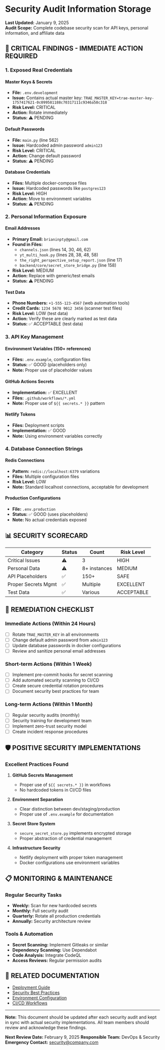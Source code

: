 # Security Audit Information Storage

**Last Updated:** January 9, 2025  
**Audit Scope:** Complete codebase security scan for API keys, personal information, and affiliate data

## 🚨 CRITICAL FINDINGS - IMMEDIATE ACTION REQUIRED

### 1. Exposed Real Credentials

#### Master Keys & Secrets
- **File:** `.env.development`
- **Issue:** Contains actual master key: `TRAE_MASTER_KEY=trae-master-key-1757417621-0c099581188c70317111c9346a58c318`
- **Risk Level:** CRITICAL
- **Action:** Rotate immediately
- **Status:** ⚠️ PENDING

#### Default Passwords
- **File:** `main.py` (line 562)
- **Issue:** Hardcoded admin password `admin123`
- **Risk Level:** CRITICAL
- **Action:** Change default password
- **Status:** ⚠️ PENDING

#### Database Credentials
- **Files:** Multiple docker-compose files
- **Issue:** Hardcoded passwords like `postgres123`
- **Risk Level:** HIGH
- **Action:** Move to environment variables
- **Status:** ⚠️ PENDING

### 2. Personal Information Exposure

#### Email Addresses
- **Primary Email:** `brianinpty@gmail.com`
- **Found in Files:**
  - `channels.json` (lines 14, 30, 46, 62)
  - `yt_multi_hook.py` (lines 28, 38, 48, 58)
  - `the_right_perspective_setup_report.json` (line 17)
  - `backend/core/secret_store_bridge.py` (line 158)
- **Risk Level:** MEDIUM
- **Action:** Replace with generic/test emails
- **Status:** ⚠️ PENDING

#### Test Data
- **Phone Numbers:** `+1-555-123-4567` (web automation tools)
- **Credit Cards:** `1234 5678 9012 3456` (scanner test files)
- **Risk Level:** LOW (test data)
- **Action:** Verify these are clearly marked as test data
- **Status:** ✅ ACCEPTABLE (test data)

### 3. API Key Management

#### Environment Variables (150+ references)
- **Files:** `.env.example`, configuration files
- **Status:** ✅ GOOD (placeholders only)
- **Note:** Proper use of placeholder values

#### GitHub Actions Secrets
- **Implementation:** ✅ EXCELLENT
- **Files:** `.github/workflows/*.yml`
- **Note:** Proper use of `${{ secrets.* }}` pattern

#### Netlify Tokens
- **Files:** Deployment scripts
- **Implementation:** ✅ GOOD
- **Note:** Using environment variables correctly

### 4. Database Connection Strings

#### Redis Connections
- **Pattern:** `redis://localhost:6379` variations
- **Files:** Multiple configuration files
- **Risk Level:** LOW
- **Note:** Standard localhost connections, acceptable for development

#### Production Configurations
- **File:** `.env.production`
- **Status:** ✅ GOOD (uses placeholders)
- **Note:** No actual credentials exposed

## 📊 SECURITY SCORECARD

| Category | Status | Count | Risk Level |
|----------|--------|-------|------------|
| Critical Issues | ⚠️ | 3 | HIGH |
| Personal Data | ⚠️ | 8+ instances | MEDIUM |
| API Placeholders | ✅ | 150+ | SAFE |
| Proper Secrets Mgmt | ✅ | Multiple | EXCELLENT |
| Test Data | ✅ | Various | ACCEPTABLE |

## 🔧 REMEDIATION CHECKLIST

### Immediate Actions (Within 24 Hours)
- [ ] Rotate `TRAE_MASTER_KEY` in all environments
- [ ] Change default admin password from `admin123`
- [ ] Update database passwords in docker configurations
- [ ] Review and sanitize personal email addresses

### Short-term Actions (Within 1 Week)
- [ ] Implement pre-commit hooks for secret scanning
- [ ] Add automated security scanning to CI/CD
- [ ] Create secure credential rotation procedures
- [ ] Document security best practices for team

### Long-term Actions (Within 1 Month)
- [ ] Regular security audits (monthly)
- [ ] Security training for development team
- [ ] Implement zero-trust security model
- [ ] Create incident response procedures

## 🛡️ POSITIVE SECURITY IMPLEMENTATIONS

### Excellent Practices Found
1. **GitHub Secrets Management**
   - Proper use of `${{ secrets.* }}` in workflows
   - No hardcoded tokens in CI/CD files

2. **Environment Separation**
   - Clear distinction between dev/staging/production
   - Proper use of `.env.example` for documentation

3. **Secret Store System**
   - `secure_secret_store.py` implements encrypted storage
   - Proper abstraction of credential management

4. **Infrastructure Security**
   - Netlify deployment with proper token management
   - Docker configurations use environment variables

## 📋 MONITORING & MAINTENANCE

### Regular Security Tasks
- **Weekly:** Scan for new hardcoded secrets
- **Monthly:** Full security audit
- **Quarterly:** Rotate all production credentials
- **Annually:** Security architecture review

### Tools & Automation
- **Secret Scanning:** Implement Gitleaks or similar
- **Dependency Scanning:** Use Dependabot
- **Code Analysis:** Integrate CodeQL
- **Access Reviews:** Regular permission audits

## 🔗 RELATED DOCUMENTATION

- [Deployment Guide](./docs/DEPLOYMENT_GUIDE.md)
- [Security Best Practices](./TRAE_RULES.md)
- [Environment Configuration](./.env.example)
- [CI/CD Workflows](./.github/workflows/)

---

**Note:** This document should be updated after each security audit and kept in sync with actual security implementations. All team members should review and acknowledge these findings.

**Next Review Date:** February 9, 2025
**Responsible Team:** DevOps & Security
**Emergency Contact:** security@company.com